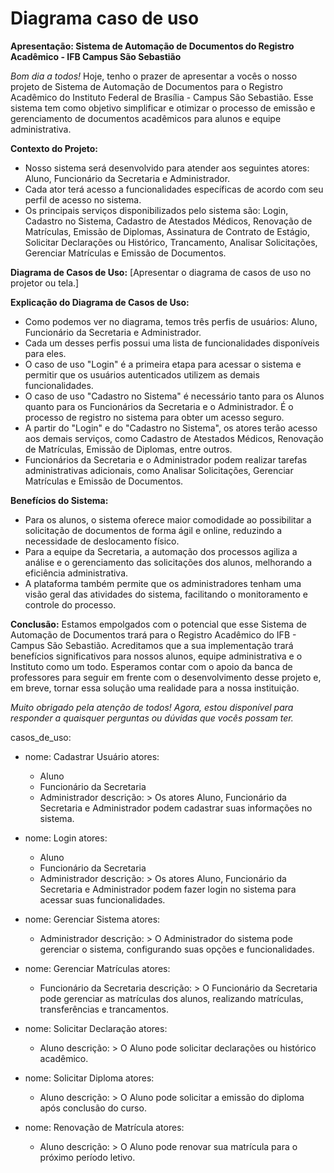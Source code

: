 # Diagrama caso de uso
**Apresentação: Sistema de Automação de Documentos do Registro Acadêmico - IFB Campus São Sebastião**

*Bom dia a todos!*
Hoje, tenho o prazer de apresentar a vocês o nosso projeto de Sistema de Automação de Documentos para o Registro Acadêmico do Instituto Federal de Brasília - Campus São Sebastião. Esse sistema tem como objetivo simplificar e otimizar o processo de emissão e gerenciamento de documentos acadêmicos para alunos e equipe administrativa.

**Contexto do Projeto:**
- Nosso sistema será desenvolvido para atender aos seguintes atores: Aluno, Funcionário da Secretaria e Administrador.
- Cada ator terá acesso a funcionalidades específicas de acordo com seu perfil de acesso no sistema.
- Os principais serviços disponibilizados pelo sistema são: Login, Cadastro no Sistema, Cadastro de Atestados Médicos, Renovação de Matrículas, Emissão de Diplomas, Assinatura de Contrato de Estágio, Solicitar Declarações ou Histórico, Trancamento, Analisar Solicitações, Gerenciar Matrículas e Emissão de Documentos.

**Diagrama de Casos de Uso:**
[Apresentar o diagrama de casos de uso no projetor ou tela.]

**Explicação do Diagrama de Casos de Uso:**
- Como podemos ver no diagrama, temos três perfis de usuários: Aluno, Funcionário da Secretaria e Administrador.
- Cada um desses perfis possui uma lista de funcionalidades disponíveis para eles.
- O caso de uso "Login" é a primeira etapa para acessar o sistema e permitir que os usuários autenticados utilizem as demais funcionalidades.
- O caso de uso "Cadastro no Sistema" é necessário tanto para os Alunos quanto para os Funcionários da Secretaria e o Administrador. É o processo de registro no sistema para obter um acesso seguro.
- A partir do "Login" e do "Cadastro no Sistema", os atores terão acesso aos demais serviços, como Cadastro de Atestados Médicos, Renovação de Matrículas, Emissão de Diplomas, entre outros.
- Funcionários da Secretaria e o Administrador podem realizar tarefas administrativas adicionais, como Analisar Solicitações, Gerenciar Matrículas e Emissão de Documentos.

**Benefícios do Sistema:**
- Para os alunos, o sistema oferece maior comodidade ao possibilitar a solicitação de documentos de forma ágil e online, reduzindo a necessidade de deslocamento físico.
- Para a equipe da Secretaria, a automação dos processos agiliza a análise e o gerenciamento das solicitações dos alunos, melhorando a eficiência administrativa.
- A plataforma também permite que os administradores tenham uma visão geral das atividades do sistema, facilitando o monitoramento e controle do processo.

**Conclusão:**
Estamos empolgados com o potencial que esse Sistema de Automação de Documentos trará para o Registro Acadêmico do IFB - Campus São Sebastião. Acreditamos que a sua implementação trará benefícios significativos para nossos alunos, equipe administrativa e o Instituto como um todo. Esperamos contar com o apoio da banca de professores para seguir em frente com o desenvolvimento desse projeto e, em breve, tornar essa solução uma realidade para a nossa instituição.

*Muito obrigado pela atenção de todos! Agora, estou disponível para responder a quaisquer perguntas ou dúvidas que vocês possam ter.*

casos_de_uso:
  - nome: Cadastrar Usuário
    atores:
      - Aluno
      - Funcionário da Secretaria
      - Administrador
    descrição: >
      Os atores Aluno, Funcionário da Secretaria e Administrador
      podem cadastrar suas informações no sistema.

  - nome: Login
    atores:
      - Aluno
      - Funcionário da Secretaria
      - Administrador
    descrição: >
      Os atores Aluno, Funcionário da Secretaria e Administrador
      podem fazer login no sistema para acessar suas funcionalidades.

  - nome: Gerenciar Sistema
    atores:
      - Administrador
    descrição: >
      O Administrador do sistema pode gerenciar o sistema,
      configurando suas opções e funcionalidades.

  - nome: Gerenciar Matrículas
    atores:
      - Funcionário da Secretaria
    descrição: >
      O Funcionário da Secretaria pode gerenciar as matrículas dos alunos,
      realizando matrículas, transferências e trancamentos.

  - nome: Solicitar Declaração
    atores:
      - Aluno
    descrição: >
      O Aluno pode solicitar declarações ou histórico acadêmico.

  - nome: Solicitar Diploma
    atores:
      - Aluno
    descrição: >
      O Aluno pode solicitar a emissão do diploma após conclusão do curso.

  - nome: Renovação de Matrícula
    atores:
      - Aluno
    descrição: >
      O Aluno pode renovar sua matrícula para o próximo período letivo.

